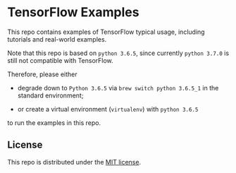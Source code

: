 # TensorFlow Examples

This repo contains examples of TensorFlow typical usage, including tutorials and real-world examples.

Note that this repo is based on `python 3.6.5`, since currently `python 3.7.0` is still not compatible with TensorFlow.

Therefore, please either

* degrade down to `Python 3.6.5` via `brew switch python 3.6.5_1` in the standard environment;

* or create a virtual environment (`virtualenv`) with `python 3.6.5`

to run the examples in this repo.

## License

This repo is distributed under the <a href="https://github.com/Ziang-Lu/TensorFlow-Examples/blob/master/LICENSE">MIT license</a>.

